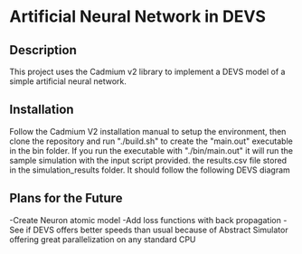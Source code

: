# Artificial Neural Network in DEVS

## Description
This project uses the Cadmium v2 library to implement a DEVS model of a simple artificial neural network. 

## Installation
Follow the Cadmium V2 installation manual to setup the environment, then clone the repository and run "./build.sh" to create the "main.out" executable in the bin folder. 
If you run the executable with "./bin/main.out" it will run the sample simulation with the input script provided.
the results.csv file stored in the simulation_results folder.
It should follow the following DEVS diagram

## Plans for the Future
-Create Neuron atomic model
-Add loss functions with back propagation
-See if DEVS offers better speeds than usual because of Abstract Simulator offering great parallelization on any standard CPU